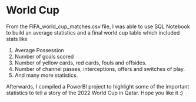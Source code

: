 # World Cup
From the FIFA_world_cup_matches.csv file, I was able to use SQL Notebook to build an average statistics and a final world cup table which included stats like
1. Average Possession
2. Number of goals scored
3. Number of yellow cards, red cards, fouls and offsides. 
4. Number of channel passes, interceptions, offers and switches of play.
5. And many more statistics. 

Afterwards, I compiled a PowerBI project to highlight some of the important statistics to tell a story of the 2022 World Cup in Qatar. Hope you like it :)
